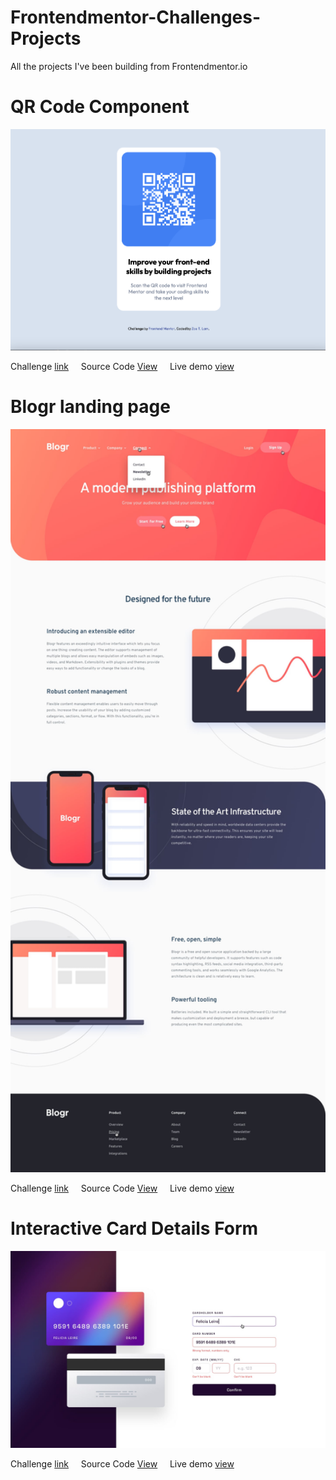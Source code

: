 # Frontendmentor-Challenges-Projects
All the projects I've been building from Frontendmentor.io

# QR Code Component
<img src="/requirement/qr-code-component.png" alt="image" width="600" height="auto">

Challenge [link](https://www.frontendmentor.io/challenges/qr-code-component-iux_sIO_H) &nbsp;&nbsp;&nbsp; Source Code [View](https://github.com/zoetlam/Frontendmentor-Challenges-Projects/tree/main/qr-code-component-main) &nbsp;&nbsp;&nbsp; Live demo [view](https://zoetlam.github.io/Frontendmentor-Challenges-Projects/qr-code-component-main/)


# Blogr landing page
<img src="/requirement/blogr-landing-page.jpg" alt="image" width="600" height="auto">

Challenge [link](https://www.frontendmentor.io/challenges/blogr-landing-page-EX2RLAApP) &nbsp;&nbsp;&nbsp; Source Code [View](https://github.com/zoetlam/Frontendmentor-Challenges-Projects/tree/main/blogr-landing-page-main) &nbsp;&nbsp;&nbsp; Live demo [view](https://zoetlam.github.io/Frontendmentor-Challenges-Projects/blogr-landing-page-main/)

# Interactive Card Details Form

<img src="/requirement/interactive-card-details-form.jpg" alt="image" width="600" height="auto">

Challenge [link](https://www.frontendmentor.io/challenges/interactive-card-details-form-XpS8cKZDWw) &nbsp;&nbsp;&nbsp; Source Code [View](https://github.com/zoetlam/Frontendmentor-Challenges-Projects/tree/main/interactive-card-details-form/) &nbsp;&nbsp;&nbsp; Live demo [view](https://zoetlam.github.io/Frontendmentor-Challenges-Projects/interactive-card-details-form/)

